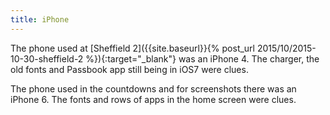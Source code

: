 ```yaml
---
title: iPhone
---
```

The phone used at [Sheffield 2]({{site.baseurl}}{% post_url 2015/10/2015-10-30-sheffield-2 %}){:target="_blank"} was an iPhone 4. The charger, the old fonts and Passbook app still being in iOS7 were clues.

The phone used in the countdowns and for screenshots there was an iPhone 6. The fonts and rows of apps in the home screen were clues.
